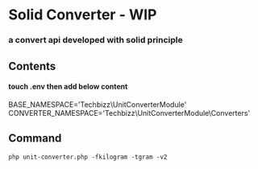 # Solid Converter - WIP
### a convert api developed with solid principle

## Contents
#### touch .env then add below content

BASE_NAMESPACE='Techbizz\UnitConverterModule'
CONVERTER_NAMESPACE='Techbizz\UnitConverterModule\Converters'

## Command
`php unit-converter.php -fkilogram -tgram -v2`
